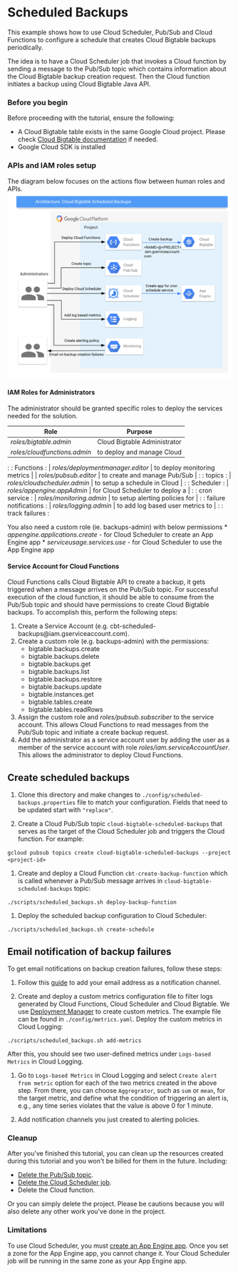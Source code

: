 # Scheduled Backups

This example shows how to use Cloud Scheduler, Pub/Sub and Cloud Functions to
configure a schedule that creates Cloud Bigtable backups periodically.

The idea is to have a Cloud Scheduler job that invokes a Cloud function by
sending a message to the Pub/Sub topic which contains information about the
Cloud Bigtable backup creation request. Then the Cloud function initiates a
backup using Cloud Bigtable Java API.

### Before you begin

Before proceeding with the tutorial, ensure the following:

*   A Cloud Bigtable table exists in the same Google Cloud project. Please check
    [Cloud Bigtable documentation](https://cloud.google.com/bigtable/docs/how-to)
    if needed.
*   Google Cloud SDK is installed

### APIs and IAM roles setup

The diagram below focuses on the actions flow between human roles and APIs.
<img src="images/scheduled_backup_architecture.png" width="600" height="auto" />

#### IAM Roles for Administrators

The administrator should be granted specific roles to deploy the services needed
for the solution.

| Role                                    | Purpose                          |
| --------------------------------------- | -------------------------------- |
| <em>roles/bigtable.admin</em>           | Cloud Bigtable Administrator     |
| <em>roles/cloudfunctions.admin</em>     | to deploy and manage Cloud       |
:                                         : Functions                        :
| <em>roles/deploymentmanager.editor</em> | to deploy monitoring metrics     |
| <em>roles/pubsub.editor</em>            | to create and manage Pub/Sub     |
:                                         : topics                           :
| <em>roles/cloudscheduler.admin</em>     | to setup a schedule in Cloud     |
:                                         : Scheduler                        :
| <em>roles/appengine.appAdmin</em>       | for Cloud Scheduler to deploy a  |
:                                         : cron service                     :
| <em>roles/monitoring.admin</em>         | to setup alerting policies for   |
:                                         : failure notifications            :
| <em>roles/logging.admin</em>            | to add log based user metrics to |
:                                         : track failures                   :

You also need a custom role (ie. backups-admin) with below permissions *
<em>appengine.applications.create</em> - for Cloud Scheduler to create an App
Engine app * <em>serviceusage.services.use</em> - for Cloud Scheduler to use the
App Engine app

#### Service Account for Cloud Functions

Cloud Functions calls Cloud Bigtable API to create a backup, it gets triggered
when a message arrives on the Pub/Sub topic. For successful execution of the
cloud function, it should be able to consume from the Pub/Sub topic and should
have permissions to create Cloud Bigtable backups. To accomplish this, perform
the following steps:

1.  Create a Service Account (e.g.
    cbt-scheduled-backups@<PROJECT>iam.gserviceaccount.com).
2.  Create a custom role (e.g. backups-admin) with the permissions:
    *   bigtable.backups.create
    *   bigtable.backups.delete
    *   bigtable.backups.get
    *   bigtable.backups.list
    *   bigtable.backups.restore
    *   bigtable.backups.update
    *   bigtable.instances.get
    *   bigtable.tables.create
    *   bigtable.tables.readRows
3.  Assign the custom role and <em>roles/pubsub.subscriber</em> to the service
    account. This allows Cloud Functions to read messages from the Pub/Sub topic
    and initiate a create backup request.
4.  Add the administrator as a service account user by adding the user as a
    member of the service account with role
    <em>roles/iam.serviceAccountUser</em>. This allows the administrator to
    deploy Cloud Functions.

## Create scheduled backups

1.  Clone this directory and make changes to
    `./config/scheduled-backups.properties` file to match your configuration.
    Fields that need to be updated start with `"replace"`.

2.  Create a Cloud Pub/Sub topic `cloud-bigtable-scheduled-backups` that serves
    as the target of the Cloud Scheduler job and triggers the Cloud function.
    For example:

```
gcloud pubsub topics create cloud-bigtable-scheduled-backups --project <project-id>
```

1.  Create and deploy a Cloud Function `cbt-create-backup-function` which is
    called whenever a Pub/Sub message arrives in
    `cloud-bigtable-scheduled-backups` topic:

```
./scripts/scheduled_backups.sh deploy-backup-function
```

1.  Deploy the scheduled backup configuration to Cloud Scheduler:

```
./scripts/scheduled_backups.sh create-schedule
```

## Email notification of backup failures

To get email notifications on backup creation failures, follow these steps:

1.  Follow this
    [guide](https://cloud.google.com/monitoring/support/notification-options#email)
    to add your email address as a notification channel.

2.  Create and deploy a custom metrics configuration file to filter logs
    generated by Cloud Functions, Cloud Scheduler and Cloud Bigtable. We use
    [Deployment Manager](https://cloud.google.com/deployment-manager/docs/quickstart)
    to create custom metrics. The example file can be found in
    `./config/metrics.yaml`. Deploy the custom metrics in Cloud Logging:

```
./scripts/scheduled_backups.sh add-metrics
```

After this, you should see two user-defined metrics under `Logs-based Metrics`
in Cloud Logging.

1.  Go to `Logs-based Metrics` in Cloud Logging and select `Create alert from
    metric` option for each of the two metrics created in the above step. From
    there, you can choose `Aggregrator`, such as `sum` or `mean`, for the target
    metric, and define what the condition of triggering an alert is, e.g., any
    time series violates that the value is above 0 for 1 minute.

2.  Add notification channels you just created to alerting policies.

### Cleanup

After you've finished this tutorial, you can clean up the resources created
during this tutorial and you won't be billed for them in the future. Including:

*   [Delete the Pub/Sub topic](https://cloud.google.com/pubsub/docs/admin#deleting_a_topic).
*   [Delete the Cloud Scheduler job](https://cloud.google.com/scheduler/docs/creating#deleting_a_job).
*   Delete the Cloud function.

Or you can simply delete the project. Please be cautions because you will also
delete any other work you've done in the project.

### Limitations

To use Cloud Scheduler, you must
[create an App Engine app](https://cloud.google.com/scheduler/docs#supported_regions).
Once you set a zone for the App Engine app, you cannot change it. Your Cloud
Scheduler job will be running in the same zone as your App Engine app.
